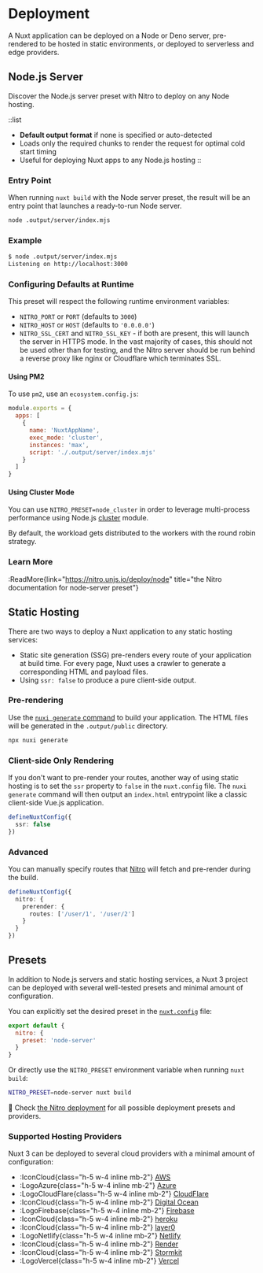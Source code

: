 # Deployment

A Nuxt application can be deployed on a Node or Deno server, pre-rendered to be hosted in static environments, or deployed to serverless and edge providers.

## Node.js Server

Discover the Node.js server preset with Nitro to deploy on any Node hosting.

::list

- **Default output format** if none is specified or auto-detected <br>
- Loads only the required chunks to render the request for optimal cold start timing <br>
- Useful for deploying Nuxt apps to any Node.js hosting
::

### Entry Point

When running `nuxt build` with the Node server preset, the result will be an entry point that launches a ready-to-run Node server.

```bash
node .output/server/index.mjs
```

### Example

```bash
$ node .output/server/index.mjs
Listening on http://localhost:3000
```

### Configuring Defaults at Runtime

This preset will respect the following runtime environment variables:

- `NITRO_PORT` or `PORT` (defaults to `3000`)
- `NITRO_HOST` or `HOST` (defaults to `'0.0.0.0'`)
- `NITRO_SSL_CERT` and `NITRO_SSL_KEY` - if both are present, this will launch the server in HTTPS mode. In the vast majority of cases, this should not be used other than for testing, and the Nitro server should be run behind a reverse proxy like nginx or Cloudflare which terminates SSL.

#### Using PM2

To use `pm2`, use an `ecosystem.config.js`:

```js [ecosystem.config.js]
module.exports = {
  apps: [
    {
      name: 'NuxtAppName',
      exec_mode: 'cluster',
      instances: 'max',
      script: './.output/server/index.mjs'
    }
  ]
}
```

#### Using Cluster Mode

You can use `NITRO_PRESET=node_cluster` in order to leverage multi-process performance using Node.js [cluster](https://nodejs.org/dist/latest/docs/api/cluster.html) module.

By default, the workload gets distributed to the workers with the round robin strategy.

### Learn More

:ReadMore{link="https://nitro.unjs.io/deploy/node" title="the Nitro documentation for node-server preset"}

## Static Hosting

There are two ways to deploy a Nuxt application to any static hosting services:

- Static site generation (SSG) pre-renders every route of your application at build time. For every page, Nuxt uses a crawler to generate a corresponding HTML and payload files.
- Using `ssr: false` to produce a pure client-side output.

### Pre-rendering

Use the [`nuxi generate` command](/api/commands/generate) to build your application. The HTML files will be generated in the `.output/public` directory.

```bash
npx nuxi generate
```

### Client-side Only Rendering

If you don't want to pre-render your routes, another way of using static hosting is to set the `ssr` property to `false` in the `nuxt.config` file. The `nuxi generate` command will then output an `index.html` entrypoint like a classic client-side Vue.js application.

```ts [nuxt.config.ts|js]
defineNuxtConfig({
  ssr: false
})
```

### Advanced

You can manually specify routes that [Nitro](/guide/concepts/server-engine) will fetch and pre-render during the build.

```ts [nuxt.config.ts|js]
defineNuxtConfig({
  nitro: {
    prerender: {
      routes: ['/user/1', '/user/2']
    }
  }
})
```

## Presets

In addition to Node.js servers and static hosting services, a Nuxt 3 project can be deployed with several well-tested presets and minimal amount of configuration.

You can explicitly set the desired preset in the [`nuxt.config`](/guide/directory-structure/nuxt.config) file:

```js [nuxt.config.js|ts]
export default {
  nitro: {
    preset: 'node-server'
  }
}
```

Or directly use the `NITRO_PRESET` environment variable when running `nuxt build`:

```bash
NITRO_PRESET=node-server nuxt build
```

🔎 Check [the Nitro deployment](https://nitro.unjs.io/deploy) for all possible deployment presets and providers.

### Supported Hosting Providers

Nuxt 3 can be deployed to several cloud providers with a minimal amount of configuration:

- :IconCloud{class="h-5 w-4 inline mb-2"} [AWS](https://nitro.unjs.io/deploy/providers/aws)
- :LogoAzure{class="h-5 w-4 inline mb-2"} [Azure](https://nitro.unjs.io/deploy/providers/azure)
- :LogoCloudFlare{class="h-5 w-4 inline mb-2"} [CloudFlare](https://nitro.unjs.io/deploy/providers/cloudflare)
- :IconCloud{class="h-5 w-4 inline mb-2"} [Digital Ocean](https://nitro.unjs.io/deploy/providers/digitalocean)
- :LogoFirebase{class="h-5 w-4 inline mb-2"} [Firebase](https://nitro.unjs.io/deploy/providers/firebase)
- :IconCloud{class="h-5 w-4 inline mb-2"} [heroku](https://nitro.unjs.io/deploy/providers/heroku)
- :IconCloud{class="h-5 w-4 inline mb-2"} [layer0](https://nitro.unjs.io/deploy/providers/layer0)
- :LogoNetlify{class="h-5 w-4 inline mb-2"} [Netlify](https://nitro.unjs.io/deploy/providers/netlify)
- :IconCloud{class="h-5 w-4 inline mb-2"} [Render](https://nitro.unjs.io/deploy/providers/render)
- :IconCloud{class="h-5 w-4 inline mb-2"} [Stormkit](https://nitro.unjs.io/deploy/providers/stormkit)
- :LogoVercel{class="h-5 w-4 inline mb-2"} [Vercel](https://nitro.unjs.io/deploy/providers/vercel)
